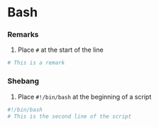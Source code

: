 # Bash

### Remarks

1. Place `#` at the start of the line
```sh
# This is a remark
```

### Shebang

1. Place `#!/bin/bash` at the beginning of a script
```sh
#!/bin/bash
# This is the second line of the script
```
